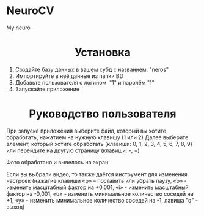 # NeuroCV
My neuro
<h1 align="center">Установка</h1>

1. Создайте базу данных в вашем субд с названием: "neros"
2. Импортируйте в неё данные из папки BD
3. Добавьте пользователя с логином: "1" и паролём "1"
4. Запускайте приложение


<h1 align="center">Руководство пользователя</h1>

При запуске приложения выберите файл, который вы хотите
обработать, нажатием на нужную клавишу (1 или 2)
Далее выберите элемент, который хотите обработать (клавиши: 0, 1, 2,
3, 4, 5, 6, 7, 8, 9) или перейдите на другую страницу (клавиши: -, =)

Фото обработано и вывелось на экран

Если вы выбрали видео, то также даётся инструмент для изменения
настроек (нажатие клавиши «p» – поставить или убрать паузу, «o» - изменить
масштабный фактор на +0,001, «i» - изменить масштабный фактор на -0,001,
«u» - изменить минимальное количество соседей на +1, «y» - изменить
минимальное количество соседей на -1, лавиша "q" - выход)

